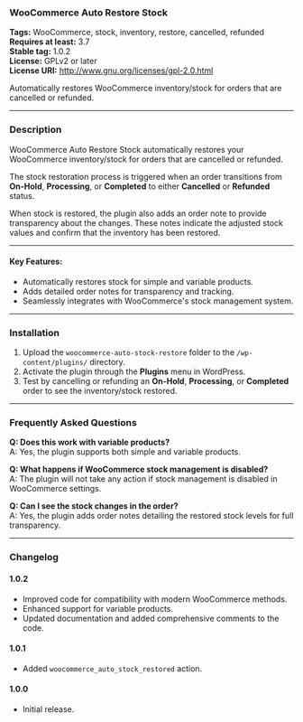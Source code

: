 ### WooCommerce Auto Restore Stock

**Tags:** WooCommerce, stock, inventory, restore, cancelled, refunded\
**Requires at least:** 3.7\
**Stable tag:** 1.0.2\
**License:** GPLv2 or later\
**License URI:** <http://www.gnu.org/licenses/gpl-2.0.html>

Automatically restores WooCommerce inventory/stock for orders that are cancelled or refunded.

---

### Description

WooCommerce Auto Restore Stock automatically restores your WooCommerce inventory/stock for orders that are cancelled or refunded.

The stock restoration process is triggered when an order transitions from **On-Hold**, **Processing**, or **Completed** to either **Cancelled** or **Refunded** status.

When stock is restored, the plugin also adds an order note to provide transparency about the changes. These notes indicate the adjusted stock values and confirm that the inventory has been restored.

---

#### Key Features:

-   Automatically restores stock for simple and variable products.
-   Adds detailed order notes for transparency and tracking.
-   Seamlessly integrates with WooCommerce's stock management system.

---

### Installation

1.  Upload the `woocommerce-auto-stock-restore` folder to the `/wp-content/plugins/` directory.
2.  Activate the plugin through the **Plugins** menu in WordPress.
3.  Test by cancelling or refunding an **On-Hold**, **Processing**, or **Completed** order to see the inventory/stock restored.

---

### Frequently Asked Questions

**Q: Does this work with variable products?**\
A: Yes, the plugin supports both simple and variable products.

**Q: What happens if WooCommerce stock management is disabled?**\
A: The plugin will not take any action if stock management is disabled in WooCommerce settings.

**Q: Can I see the stock changes in the order?**\
A: Yes, the plugin adds order notes detailing the restored stock levels for full transparency.

---

### Changelog

#### 1.0.2

-   Improved code for compatibility with modern WooCommerce methods.
-   Enhanced support for variable products.
-   Updated documentation and added comprehensive comments to the code.

#### 1.0.1

-   Added `woocommerce_auto_stock_restored` action.

#### 1.0.0

-   Initial release.
